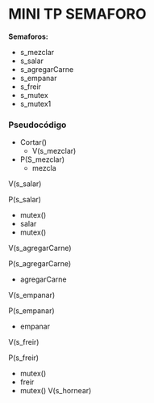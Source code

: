 # MINI TP SEMAFORO

**Semaforos:**
- s_mezclar
- s_salar
- s_agregarCarne
- s_empanar
- s_freir
- s_mutex
- s_mutex1

### Pseudocódigo
- Cortar()
  - V(s_mezclar)
- P(S_mezclar)
  - mezcla

V(s_salar)

P(s_salar)
- mutex() 
- salar
- mutex()

V(s_agregarCarne)

P(s_agregarCarne)
- agregarCarne

V(s_empanar)

P(s_empanar)
- empanar

V(s_freir)

P(s_freir)
- mutex()
- freir
- mutex()
V(s_hornear)
  
